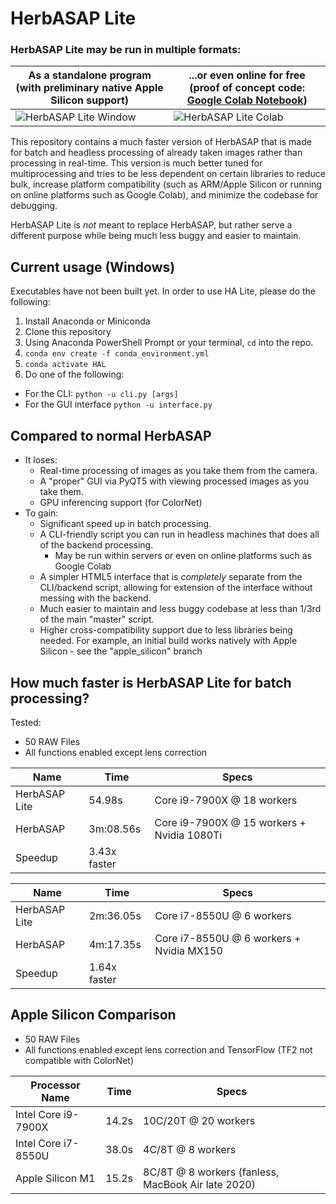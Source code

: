 # HerbASAP Lite

### HerbASAP Lite may be run in multiple formats:


| As a standalone program (with preliminary native Apple Silicon support) | ...or even online for free (proof of concept code: [Google Colab Notebook](https://colab.research.google.com/drive/10KKkkNkTW3rOWyzJdD5XkiKmUJfdSJAy?usp=sharing))|
| --- | --- |
| ![HerbASAP Lite Window](https://imgur.com/1GEPJG2.gif) | ![HerbASAP Lite Colab](https://imgur.com/Ww2hZD6.gif) |


This repository contains a much faster version of HerbASAP that is made for batch and headless processing of already taken images rather than processing in real-time. This version is much better tuned for multiprocessing and tries to be less dependent on certain libraries to reduce bulk, increase platform compatibility (such as ARM/Apple Silicon or running on online platforms such as Google Colab), and minimize the codebase for debugging.

HerbASAP Lite is *not* meant to replace HerbASAP, but rather serve a different purpose while being much less buggy and easier to maintain.


## Current usage (Windows)
Executables have not been built yet. In order to use HA Lite, please do the following: 

1. Install Anaconda or Miniconda
2. Clone this repository
3. Using Anaconda PowerShell Prompt or your terminal, `cd` into the repo.
4. `conda env create -f conda_environment.yml`
5. `conda activate HAL`
6. Do one of the following:
  - For the CLI: `python -u cli.py [args]`
  - For the GUI interface `python -u interface.py`

## Compared to normal HerbASAP
- It loses:
  - Real-time processing of images as you take them from the camera.
  - A "proper" GUI via PyQT5 with viewing processed images as you take them.
  - GPU inferencing support (for ColorNet)
- To gain:
  - Significant speed up in batch processing.
  - A CLI-friendly script you can run in headless machines that does all of the backend processing.
    - May be run within servers or even on online platforms such as Google Colab 
  - A simpler HTML5 interface that is *completely* separate from the CLI/backend script, allowing for extension of the interface without messing with the backend.
  - Much easier to maintain and less buggy codebase at less than 1/3rd of the main "master" script.
  - Higher cross-compatibility support due to less libraries being needed. For example, an initial build works natively with Apple Silicon - see the "apple_silicon" branch


## How much faster is HerbASAP Lite for batch processing? 

Tested:
  - 50 RAW Files
  - All functions enabled except lens correction

| Name | Time | Specs |
|---|---|---|
| HerbASAP Lite | 54.98s | Core i9-7900X @ 18 workers
| HerbASAP | 3m:08.56s | Core i9-7900X @ 15 workers + Nvidia 1080Ti
| Speedup | 3.43x faster | |

| Name | Time | Specs |
|---|---|---|
| HerbASAP Lite | 2m:36.05s | Core i7-8550U @ 6 workers
| HerbASAP | 4m:17.35s | Core i7-8550U @ 6 workers + Nvidia MX150
| Speedup | 1.64x faster | |


## Apple Silicon Comparison
  - 50 RAW Files
  - All functions enabled except lens correction and TensorFlow (TF2 not compatible with ColorNet)

| Processor Name | Time | Specs |
|---|---|---|
| Intel Core i9-7900X | 14.2s | 10C/20T @ 20 workers
| Intel Core i7-8550U | 38.0s | 4C/8T @ 8 workers
| Apple Silicon M1 | 15.2s | 8C/8T @ 8 workers (fanless, MacBook Air late 2020)


